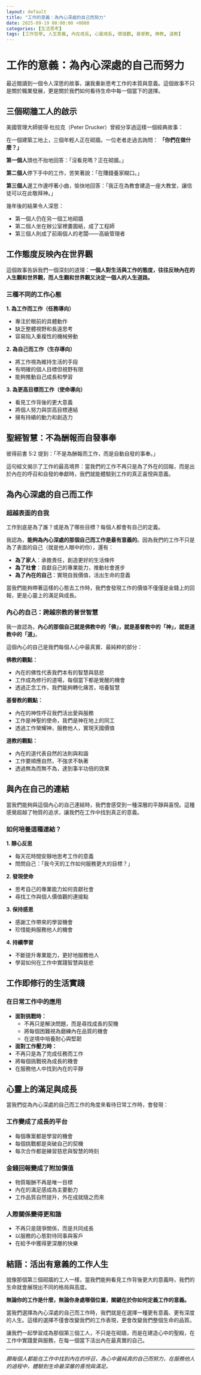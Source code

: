 ```yaml
---
layout: default
title: "工作的意義：為內心深處的自己而努力"
date: 2025-09-19 00:00:00 +0000
categories: [生活思考]
tags: [工作哲學, 人生意義, 內在成長, 心靈成長, 價值觀, 基督教, 佛教, 道教]
---
```


# 工作的意義：為內心深處的自己而努力

最近閱讀到一個令人深思的故事，讓我重新思考工作的本質與意義。這個故事不只是關於職業發展，更是關於我們如何看待生命中每一個當下的選擇。

## 三個砌牆工人的啟示

美國管理大師彼得·杜拉克（Peter Drucker）曾經分享過這樣一個經典故事：

在一個建築工地上，三個年輕人正在砌牆。一位老者走過去詢問：
**「你們在做什麼？」**

**第一個人**頭也不抬地回答：「沒看見嗎？正在砌牆。」

**第二個人**停下手中的工作，苦笑著說：「在賺錢養家糊口。」

**第三個人**邊工作邊哼著小曲，愉快地回答：「我正在為教會建造一座大教堂，讓信徒可以在此敬拜神。」

幾年後的結果令人深思：
- 第一個人仍在另一個工地砌牆
- 第二個人坐在辦公室裡畫圖紙，成了工程師
- 第三個人則成了前兩個人的老闆——高級管理者

## 工作態度反映內在世界觀

這個故事告訴我們一個深刻的道理：**一個人對生活與工作的態度，往往反映內在的人生觀和世界觀，而人生觀和世界觀又決定一個人的人生道路。**

### 三種不同的工作心態

**1. 為工作而工作（任務導向）**
- 專注於眼前的具體動作
- 缺乏整體視野和長遠思考
- 容易陷入重複性的機械勞動

**2. 為自己而工作（生存導向）**
- 將工作視為維持生活的手段
- 有明確的個人目標但視野有限
- 能夠推動自己成長和學習

**3. 為更高目標而工作（使命導向）**
- 看見工作背後的更大意義
- 將個人努力與崇高目標連結
- 擁有持續的動力和創造力

## 聖經智慧：不為酬報而自發事奉

彼得前書 5:2 提到：「不是為酬報而工作，而是自動自發的事奉。」

這句經文揭示了工作的最高境界：當我們的工作不再只是為了外在的回報，而是出於內在的呼召和自發的奉獻時，我們就能體驗到工作的真正喜悅與意義。

## 為內心深處的自己而工作

### 超越表面的自我

工作到底是為了誰？或是為了哪些目標？每個人都會有自己的定義。

我認為，**能夠為內心深處的那個自己而工作是最有意義的**。因為我們的工作不只是為了表面的自己（就是他人眼中的你），還有：

- **為了家人**：承擔責任，創造更好的生活條件
- **為了社會**：貢獻自己的專業能力，推動社會進步
- **為了內在的自己**：實現自我價值，活出生命的意義

當我們能夠帶著這樣的心態去工作時，我們會發現工作的價值不僅僅是金錢上的回報，更是心靈上的滿足與成長。

### 內心的自己：跨越宗教的普世智慧

我一直認為，**內心的那個自己就是佛教中的「佛」，就是基督教中的「神」，就是道教中的「道」**。

這個內心的自己是我們每個人心中最真實、最純粹的部分：

**佛教的觀點：**
- 內在的佛性代表我們本有的智慧與慈悲
- 工作成為修行的道場，每個當下都是覺醒的機會
- 透過正念工作，我們能夠轉化痛苦，培養智慧

**基督教的觀點：**
- 內在的神性呼召我們活出愛與服務
- 工作是神聖的使命，我們是神在地上的同工
- 透過工作榮耀神，服務他人，實現天國價值

**道教的觀點：**
- 內在的道代表自然的法則與和諧
- 工作要順應自然，不強求不執著
- 透過無為而無不為，達到事半功倍的效果

## 與內在自己的連結

當我們能夠與這個內心的自己連結時，我們會感受到一種深層的平靜與喜悅。這種感覺超越了物質的追求，讓我們在工作中找到真正的意義。

### 如何培養這種連結？

**1. 靜心反思**
- 每天花時間安靜地思考工作的意義
- 問問自己：「我今天的工作如何服務更大的目標？」

**2. 發現使命**
- 思考自己的專業能力如何貢獻社會
- 尋找工作與個人價值觀的連接點

**3. 保持感恩**
- 感謝工作帶來的學習機會
- 珍惜能夠服務他人的機會

**4. 持續學習**
- 不斷提升專業能力，更好地服務他人
- 學習如何在工作中實踐智慧與慈悲

## 工作即修行的生活實踐

### 在日常工作中的應用

- **面對挑戰時：**
  - 不再只是解決問題，而是尋找成長的契機
  - 將每個困難視為磨練內在品質的機會
  - 在逆境中培養耐心與堅韌
- **面對工作壓力時：**
- 不再只是為了完成任務而工作
- 將每個挑戰視為成長的機會
- 在服務他人中找到內在的平靜

## 心靈上的滿足與成長

當我們從為內心深處的自己而工作的角度來看待日常工作時，會發現：

### 工作變成了成長的平台
- 每個專案都是學習的機會
- 每個挑戰都是突破自己的契機
- 每次合作都是練習慈悲與智慧的時刻

### 金錢回報變成了附加價值
- 物質報酬不再是唯一目標
- 內在的滿足感成為主要動力
- 工作品質自然提升，外在成就隨之而來

### 人際關係變得更和諧
- 不再只是競爭關係，而是共同成長
- 以服務的心態對待同事與客戶
- 在給予中獲得更深層的快樂

## 結語：活出有意義的工作人生

就像那個第三個砌牆的工人一樣，當我們能夠看見工作背後更大的意義時，我們的生命就會展現出不同的格局與高度。

**無論你的工作是什麼，無論你身處哪個位置，關鍵在於你如何定義工作的意義。**

當我們選擇為內心深處的自己而工作時，我們就是在選擇一種更有意義、更有深度的人生。這樣的選擇不僅會改變我們的工作表現，更會改變我們整個生命的品質。

讓我們一起學習成為那個第三個工人，不只是在砌牆，而是在建造心中的聖殿，在工作中實踐愛與服務，在每一個當下活出內在最真實的自己。

---

*願每個人都能在工作中找到內在的呼召，為心中最純真的自己而努力，在服務他人的過程中，體驗到生命最深層的喜悅與滿足。*